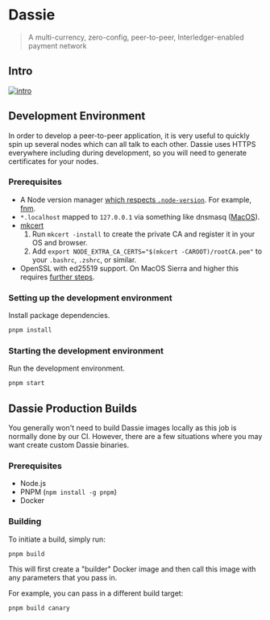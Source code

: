 # Dassie

> A multi-currency, zero-config, peer-to-peer, Interledger-enabled payment network

## Intro

[![intro](http://img.youtube.com/vi/Whp4RfW3K_U/0.jpg)](http://www.youtube.com/watch?v=Whp4RfW3K_U&t=8371 "Intro")

## Development Environment

In order to develop a peer-to-peer application, it is very useful to quickly spin up several nodes which can all talk to each other. Dassie uses HTTPS everywhere including during development, so you will need to generate certificates for your nodes.

### Prerequisites

- A Node version manager [which respects `.node-version`](https://stackoverflow.com/questions/27425852/what-uses-respects-the-node-version-file). For example, [fnm](https://github.com/Schniz/fnm).
- `*.localhost` mapped to `127.0.0.1` via something like dnsmasq ([MacOS](https://hedichaibi.com/how-to-setup-wildcard-dev-domains-with-dnsmasq-on-a-mac/)).
- [mkcert](https://github.com/FiloSottile/mkcert)
  1. Run `mkcert -install` to create the private CA and register it in your OS and browser.
  2. Add `export NODE_EXTRA_CA_CERTS="$(mkcert -CAROOT)/rootCA.pem"` to your `.bashrc`, `.zshrc`, or similar.
- OpenSSL with ed25519 support. On MacOS Sierra and higher this requires [further steps](https://github.com/justmoon/dassie/issues/3#issuecomment-1312636093).

### Setting up the development environment

Install package dependencies.

```sh
pnpm install
```

### Starting the development environment

Run the development environment.

```sh
pnpm start
```

## Dassie Production Builds

You generally won't need to build Dassie images locally as this job is normally done by our CI. However, there are a few situations where you may want create custom Dassie binaries.

### Prerequisites

- Node.js
- PNPM (`npm install -g pnpm`)
- Docker

### Building

To initiate a build, simply run:

```sh
pnpm build
```

This will first create a "builder" Docker image and then call this image with any parameters that you pass in.

For example, you can pass in a different build target:

```sh
pnpm build canary
```
